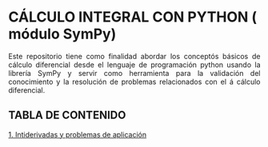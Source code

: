 # CÁLCULO INTEGRAL CON PYTHON ( módulo SymPy)
<p style="text-align: justify;">Este repositorio tiene como finalidad abordar los concept&oacute;s b&aacute;sicos de cálculo diferencial desde el lenguaje de programaci&oacute;n python usando la librer&iacute;a SymPy y servir como herramienta para la validaci&oacute;n del conocimiento y la resoluci&oacute;n de problemas relacionados con el &aacute; cálculo diferencial.</p>

## TABLA DE CONTENIDO

[1. Intiderivadas y problemas de aplicación](https://colab.research.google.com/github/josorio398/CALCULO-INTEGRAL-CON-PYTHON/blob/main/C%C3%A1lculo_integral_con_Python_Integrales_indefinidas%2C_definidas_y_teorema_fundamental_del_c%C3%A1lculo_.ipynb)
